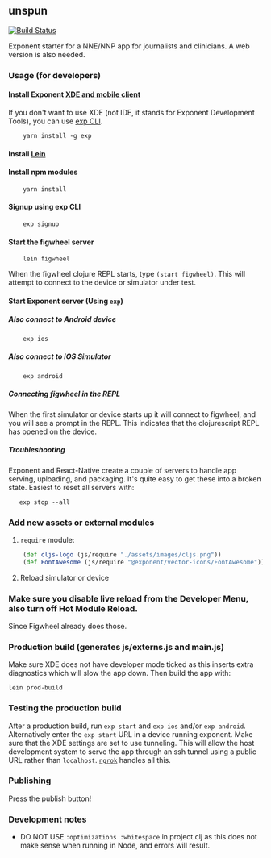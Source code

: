## unspun
[![Build Status](https://travis-ci.org/WintonCentre/unspun.svg?branch=master)](https://travis-ci.org/WintonCentre/unspun)

Exponent starter for a NNE/NNP app for journalists and clinicians. A web version is also needed.

### Usage (for developers)

#### Install Exponent [XDE and mobile client](https://docs.getexponent.com/versions/v11.0.0/introduction/installation.html)

If you don't want to use XDE (not IDE, it stands for Exponent Development Tools), you can use [exp CLI](https://docs.getexponent.com/versions/v11.0.0/guides/exp-cli.html).

``` shell
    yarn install -g exp
```

#### Install [Lein](http://leiningen.org/#install)

#### Install npm modules

``` shell
    yarn install
```

#### Signup using exp CLI

``` shell
    exp signup
```

#### Start the figwheel server
``` shell
    lein figwheel
```
When the figwheel clojure REPL starts, type `(start figwheel)`. This will attempt to connect to the device or simulator under test.

#### Start Exponent server (Using `exp`)

##### Also connect to Android device

``` shell
    exp ios
```

##### Also connect to iOS Simulator

``` shell
    exp android
```
##### Connecting figwheel in the REPL

When the first simulator or device starts up it will connect to figwheel, and you will see a prompt in the REPL. This indicates that the clojurescript REPL has opened on the device.

##### Troubleshooting
Exponent and React-Native create a couple of servers to handle app serving, uploading, and packaging. It's quite easy to get these into a broken state. Easiest to reset all servers with:
```shell
   exp stop --all
```

### Add new assets or external modules
1. `require` module:

``` clj
    (def cljs-logo (js/require "./assets/images/cljs.png"))
    (def FontAwesome (js/require "@exponent/vector-icons/FontAwesome"))
```
2. Reload simulator or device

### Make sure you disable live reload from the Developer Menu, also turn off Hot Module Reload.
Since Figwheel already does those.

### Production build (generates js/externs.js and main.js)
Make sure XDE does not have developer mode ticked as this inserts extra diagnostics which will slow the app down.
Then build the app with:
``` shell
lein prod-build
```
### Testing the production build
After a production build, run `exp start` and `exp ios` and/or `exp android`. Alternatively enter the `exp start` URL in a device running exponent. Make sure that the XDE settings are set to use tunneling. This will allow the host development system to serve the app through an ssh tunnel using a public URL rather than `localhost`. [`ngrok`](https://ngrok.com) handles all this.

### Publishing
Press the publish button!

### Development notes
* DO NOT USE `:optimizations :whitespace` in project.clj as this does not make sense when running in Node, and errors will result.
